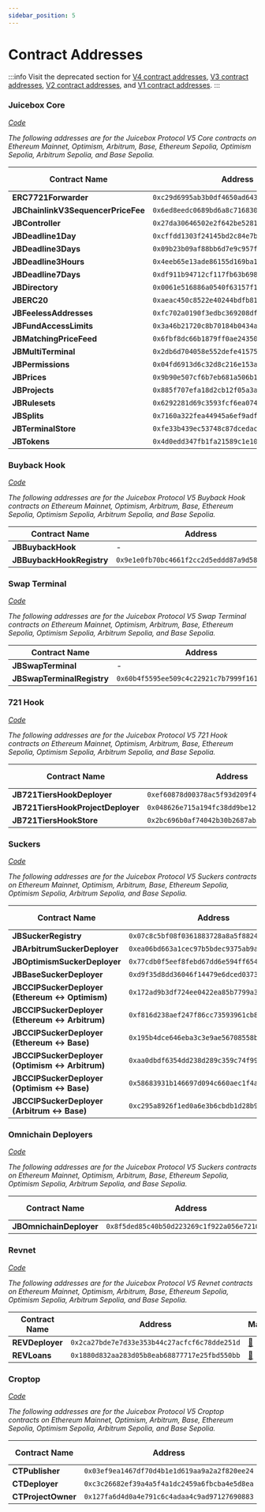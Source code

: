 ```yaml
---
sidebar_position: 5
---
```


# Contract Addresses

:::info
Visit the deprecated section for [V4 contract addresses](/docs/dev/v4/addresses.md), [V3 contract addresses](/docs/dev/v3/resources/addresses.md), [V2 contract addresses](/docs/dev/v2/addresses.md), and [V1 contract addresses](/docs/dev/v1/resources/contract-addresses.md).
:::

### Juicebox Core

_[Code](/docs/dev/v5/api/core/README.md)_

_The following addresses are for the Juicebox Protocol V5 Core contracts on Ethereum Mainnet, Optimism, Arbitrum, Base, Ethereum Sepolia, Optimism Sepolia, Arbitrum Sepolia, and Base Sepolia._

| Contract Name | Address | Mainnet | Optimism | Arbitrum | Base | Sepolia | Optimism Sepolia | Arbitrum Sepolia | Base Sepolia |
|--------------|---------|---------|----------|---------|------|---------|------------------|------------------|--------------|
| **ERC7721Forwarder** | `0xc29d6995ab3b0df4650ad643adeac55e7acbb566` | [🔗](https://etherscan.io/address/0xc29d6995ab3b0df4650ad643adeac55e7acbb566) | [🔗](https://optimistic.etherscan.io/address/0xc29d6995ab3b0df4650ad643adeac55e7acbb566) | [🔗](https://arbiscan.io/address/0xc29d6995ab3b0df4650ad643adeac55e7acbb566) | [🔗](https://basescan.org/address/0xc29d6995ab3b0df4650ad643adeac55e7acbb566) | [🔗](https://sepolia.etherscan.io/address/0xc29d6995ab3b0df4650ad643adeac55e7acbb566) | [🔗](https://sepolia.optimism.io/address/0xc29d6995ab3b0df4650ad643adeac55e7acbb566) | [🔗](https://sepolia.arbiscan.io/address/0xc29d6995ab3b0df4650ad643adeac55e7acbb566) | [🔗](https://sepolia.basescan.org/address/0xc29d6995ab3b0df4650ad643adeac55e7acbb566) |
| **JBChainlinkV3SequencerPriceFee** | `0x6ed8eedc0689bd6a8c7168301897a0113c28bba4` | [🔗](https://etherscan.io/address/0x6ed8eedc0689bd6a8c7168301897a0113c28bba4) | [🔗](https://optimistic.etherscan.io/address/0x6ed8eedc0689bd6a8c7168301897a0113c28bba4) | [🔗](https://arbiscan.io/address/0x6ed8eedc0689bd6a8c7168301897a0113c28bba4) | [🔗](https://basescan.org/address/0x6ed8eedc0689bd6a8c7168301897a0113c28bba4) | [🔗](https://sepolia.etherscan.io/address/0x6ed8eedc0689bd6a8c7168301897a0113c28bba4) | [🔗](https://sepolia.optimism.io/address/0x6ed8eedc0689bd6a8c7168301897a0113c28bba4) | [🔗](https://sepolia.arbiscan.io/address/0x6ed8eedc0689bd6a8c7168301897a0113c28bba4) | [🔗](https://sepolia.basescan.org/address/0x6ed8eedc0689bd6a8c7168301897a0113c28bba4) |
| **JBController** | `0x27da30646502e2f642be5281322ae8c394f7668a` | [🔗](https://etherscan.io/address/0x27da30646502e2f642be5281322ae8c394f7668a) | [🔗](https://optimistic.etherscan.io/address/0x27da30646502e2f642be5281322ae8c394f7668a) | [🔗](https://arbiscan.io/address/0x27da30646502e2f642be5281322ae8c394f7668a) | [🔗](https://basescan.org/address/0x27da30646502e2f642be5281322ae8c394f7668a) | [🔗](https://sepolia.etherscan.io/address/0x27da30646502e2f642be5281322ae8c394f7668a) | [🔗](https://sepolia.optimism.io/address/0x27da30646502e2f642be5281322ae8c394f7668a) | [🔗](https://sepolia.arbiscan.io/address/0x27da30646502e2f642be5281322ae8c394f7668a) | [🔗](https://sepolia.basescan.org/address/0x27da30646502e2f642be5281322ae8c394f7668a) |
| **JBDeadline1Day** | `0xcffdd1303f24145bd2c84e7bf15af1eb6ab924d7` | [🔗](https://etherscan.io/address/0xcffdd1303f24145bd2c84e7bf15af1eb6ab924d7) | [🔗](https://optimistic.etherscan.io/address/0xcffdd1303f24145bd2c84e7bf15af1eb6ab924d7) | [🔗](https://arbiscan.io/address/0xcffdd1303f24145bd2c84e7bf15af1eb6ab924d7) | [🔗](https://basescan.org/address/0xcffdd1303f24145bd2c84e7bf15af1eb6ab924d7) | [🔗](https://sepolia.etherscan.io/address/0xcffdd1303f24145bd2c84e7bf15af1eb6ab924d7) | [🔗](https://sepolia.optimism.io/address/0xcffdd1303f24145bd2c84e7bf15af1eb6ab924d7) | [🔗](https://sepolia.arbiscan.io/address/0xcffdd1303f24145bd2c84e7bf15af1eb6ab924d7) | [🔗](https://sepolia.basescan.org/address/0xcffdd1303f24145bd2c84e7bf15af1eb6ab924d7) |
**JBDeadline3Days** | `0x09b23b09af88bb6d7e9c957ff9f861f1c917111b` | [🔗](https://etherscan.io/address/0x09b23b09af88bb6d7e9c957ff9f861f1c917111b) | [🔗](https://optimistic.etherscan.io/address/0x09b23b09af88bb6d7e9c957ff9f861f1c917111b) | [🔗](https://arbiscan.io/address/0x09b23b09af88bb6d7e9c957ff9f861f1c917111b) | [🔗](https://basescan.org/address/0x09b23b09af88bb6d7e9c957ff9f861f1c917111b) | [🔗](https://sepolia.etherscan.io/address/0x09b23b09af88bb6d7e9c957ff9f861f1c917111b) | [🔗](https://sepolia.optimism.io/address/0x09b23b09af88bb6d7e9c957ff9f861f1c917111b) | [🔗](https://sepolia.arbiscan.io/address/0x09b23b09af88bb6d7e9c957ff9f861f1c917111b) | [🔗](https://sepolia.basescan.org/address/0x09b23b09af88bb6d7e9c957ff9f861f1c917111b) |
**JBDeadline3Hours** | `0x4eeb65e13ade86155d169ba1fabd06828171799a` | [🔗](https://etherscan.io/address/0x4eeb65e13ade86155d169ba1fabd06828171799a) | [🔗](https://optimistic.etherscan.io/address/0x4eeb65e13ade86155d169ba1fabd06828171799a) | [🔗](https://arbiscan.io/address/0x4eeb65e13ade86155d169ba1fabd06828171799a) | [🔗](https://basescan.org/address/0x4eeb65e13ade86155d169ba1fabd06828171799a) | [🔗](https://sepolia.etherscan.io/address/0x4eeb65e13ade86155d169ba1fabd06828171799a) | [🔗](https://sepolia.optimism.io/address/0x4eeb65e13ade86155d169ba1fabd06828171799a) | [🔗](https://sepolia.arbiscan.io/address/0x4eeb65e13ade86155d169ba1fabd06828171799a) | [🔗](https://sepolia.basescan.org/address/0x4eeb65e13ade86155d169ba1fabd06828171799a) |
**JBDeadline7Days** | `0xdf911b94712cf117fb63b69838b16e1710636031` | [🔗](https://etherscan.io/address/0xdf911b94712cf117fb63b69838b16e1710636031) | [🔗](https://optimistic.etherscan.io/address/0xdf911b94712cf117fb63b69838b16e1710636031) | [🔗](https://arbiscan.io/address/0xdf911b94712cf117fb63b69838b16e1710636031) | [🔗](https://basescan.org/address/0xdf911b94712cf117fb63b69838b16e1710636031) | [🔗](https://sepolia.etherscan.io/address/0xdf911b94712cf117fb63b69838b16e1710636031) | [🔗](https://sepolia.optimism.io/address/0xdf911b94712cf117fb63b69838b16e1710636031) | [🔗](https://sepolia.arbiscan.io/address/0xdf911b94712cf117fb63b69838b16e1710636031) | [🔗](https://sepolia.basescan.org/address/0xdf911b94712cf117fb63b69838b16e1710636031) |
**JBDirectory** | `0x0061e516886a0540f63157f112c0588ee0651dcf` | [🔗](https://etherscan.io/address/0x0061e516886a0540f63157f112c0588ee0651dcf) | [🔗](https://optimistic.etherscan.io/address/0x0061e516886a0540f63157f112c0588ee0651dcf) | [🔗](https://arbiscan.io/address/0x0061e516886a0540f63157f112c0588ee0651dcf) | [🔗](https://basescan.org/address/0x0061e516886a0540f63157f112c0588ee0651dcf) | [🔗](https://sepolia.etherscan.io/address/0x0061e516886a0540f63157f112c0588ee0651dcf) | [🔗](https://sepolia.optimism.io/address/0x0061e516886a0540f63157f112c0588ee0651dcf) | [🔗](https://sepolia.arbiscan.io/address/0x0061e516886a0540f63157f112c0588ee0651dcf) | [🔗](https://sepolia.basescan.org/address/0x0061e516886a0540f63157f112c0588ee0651dcf) |
**JBERC20** | `0xaeac450c8522e40244bdfb8120ee398207be5d31` | [🔗](https://etherscan.io/address/0xaeac450c8522e40244bdfb8120ee398207be5d31) | [🔗](https://optimistic.etherscan.io/address/0xaeac450c8522e40244bdfb8120ee398207be5d31) | [🔗](https://arbiscan.io/address/0xaeac450c8522e40244bdfb8120ee398207be5d31) | [🔗](https://basescan.org/address/0xaeac450c8522e40244bdfb8120ee398207be5d31) | [🔗](https://sepolia.etherscan.io/address/0xaeac450c8522e40244bdfb8120ee398207be5d31) | [🔗](https://sepolia.optimism.io/address/0xaeac450c8522e40244bdfb8120ee398207be5d31) | [🔗](https://sepolia.arbiscan.io/address/0xaeac450c8522e40244bdfb8120ee398207be5d31) | [🔗](https://sepolia.basescan.org/address/0xaeac450c8522e40244bdfb8120ee398207be5d31) |
**JBFeelessAddresses** | `0xfc702a0190f3edbc369208dfe77bf273add91d53` | [🔗](https://etherscan.io/address/0xfc702a0190f3edbc369208dfe77bf273add91d53) | [🔗](https://optimistic.etherscan.io/address/0xfc702a0190f3edbc369208dfe77bf273add91d53) | [🔗](https://arbiscan.io/address/0xfc702a0190f3edbc369208dfe77bf273add91d53) | [🔗](https://basescan.org/address/0xfc702a0190f3edbc369208dfe77bf273add91d53) | [🔗](https://sepolia.etherscan.io/address/0xfc702a0190f3edbc369208dfe77bf273add91d53) | [🔗](https://sepolia.optimism.io/address/0xfc702a0190f3edbc369208dfe77bf273add91d53) | [🔗](https://sepolia.arbiscan.io/address/0xfc702a0190f3edbc369208dfe77bf273add91d53) | [🔗](https://sepolia.basescan.org/address/0xfc702a0190f3edbc369208dfe77bf273add91d53) |
**JBFundAccessLimits** | `0x3a46b21720c8b70184b0434a2293b2fdcc497ce7` | [🔗](https://etherscan.io/address/0x3a46b21720c8b70184b0434a2293b2fdcc497ce7) | [🔗](https://optimistic.etherscan.io/address/0x3a46b21720c8b70184b0434a2293b2fdcc497ce7) | [🔗](https://arbiscan.io/address/0x3a46b21720c8b70184b0434a2293b2fdcc497ce7) | [🔗](https://basescan.org/address/0x3a46b21720c8b70184b0434a2293b2fdcc497ce7) | [🔗](https://sepolia.etherscan.io/address/0x3a46b21720c8b70184b0434a2293b2fdcc497ce7) | [🔗](https://sepolia.optimism.io/address/0x3a46b21720c8b70184b0434a2293b2fdcc497ce7) | [🔗](https://sepolia.arbiscan.io/address/0x3a46b21720c8b70184b0434a2293b2fdcc497ce7) | [🔗](https://sepolia.basescan.org/address/0x3a46b21720c8b70184b0434a2293b2fdcc497ce7) |
**JBMatchingPriceFeed** | `0x6fbf8dc66b1879ff0ae243500f8b1e6f6d9e138a` | [🔗](https://etherscan.io/address/0x6fbf8dc66b1879ff0ae243500f8b1e6f6d9e138a) | [🔗](https://optimistic.etherscan.io/address/0x6fbf8dc66b1879ff0ae243500f8b1e6f6d9e138a) | [🔗](https://arbiscan.io/address/0x6fbf8dc66b1879ff0ae243500f8b1e6f6d9e138a) | [🔗](https://basescan.org/address/0x6fbf8dc66b1879ff0ae243500f8b1e6f6d9e138a) | [🔗](https://sepolia.etherscan.io/address/0x6fbf8dc66b1879ff0ae243500f8b1e6f6d9e138a) | [🔗](https://sepolia.optimism.io/address/0x6fbf8dc66b1879ff0ae243500f8b1e6f6d9e138a) | [🔗](https://sepolia.arbiscan.io/address/0x6fbf8dc66b1879ff0ae243500f8b1e6f6d9e138a) | [🔗](https://sepolia.basescan.org/address/0x6fbf8dc66b1879ff0ae243500f8b1e6f6d9e138a) |
**JBMultiTerminal** | `0x2db6d704058e552defe415753465df8df0361846` | [🔗](https://etherscan.io/address/0x2db6d704058e552defe415753465df8df0361846) | [🔗](https://optimistic.etherscan.io/address/0x2db6d704058e552defe415753465df8df0361846) | [🔗](https://arbiscan.io/address/0x2db6d704058e552defe415753465df8df0361846) | [🔗](https://basescan.org/address/0x2db6d704058e552defe415753465df8df0361846) | [🔗](https://sepolia.etherscan.io/address/0x2db6d704058e552defe415753465df8df0361846) | [🔗](https://sepolia.optimism.io/address/0x2db6d704058e552defe415753465df8df0361846) | [🔗](https://sepolia.arbiscan.io/address/0x2db6d704058e552defe415753465df8df0361846) | [🔗](https://sepolia.basescan.org/address/0x2db6d704058e552defe415753465df8df0361846) |
**JBPermissions** | `0x04fd6913d6c32d8c216e153a43c04b1857a7793d` | [🔗](https://etherscan.io/address/0x04fd6913d6c32d8c216e153a43c04b1857a7793d) | [🔗](https://optimistic.etherscan.io/address/0x04fd6913d6c32d8c216e153a43c04b1857a7793d) | [🔗](https://arbiscan.io/address/0x04fd6913d6c32d8c216e153a43c04b1857a7793d) | [🔗](https://basescan.org/address/0x04fd6913d6c32d8c216e153a43c04b1857a7793d) | [🔗](https://sepolia.etherscan.io/address/0x04fd6913d6c32d8c216e153a43c04b1857a7793d) | [🔗](https://sepolia.optimism.io/address/0x04fd6913d6c32d8c216e153a43c04b1857a7793d) | [🔗](https://sepolia.arbiscan.io/address/0x04fd6913d6c32d8c216e153a43c04b1857a7793d) | [🔗](https://sepolia.basescan.org/address/0x04fd6913d6c32d8c216e153a43c04b1857a7793d) |
**JBPrices** | `0x9b90e507cf6b7eb681a506b111f6f50245e614c4` | [🔗](https://etherscan.io/address/0x9b90e507cf6b7eb681a506b111f6f50245e614c4) | [🔗](https://optimistic.etherscan.io/address/0x9b90e507cf6b7eb681a506b111f6f50245e614c4) | [🔗](https://arbiscan.io/address/0x9b90e507cf6b7eb681a506b111f6f50245e614c4) | [🔗](https://basescan.org/address/0x9b90e507cf6b7eb681a506b111f6f50245e614c4) | [🔗](https://sepolia.etherscan.io/address/0x9b90e507cf6b7eb681a506b111f6f50245e614c4) | [🔗](https://sepolia.optimism.io/address/0x9b90e507cf6b7eb681a506b111f6f50245e614c4) | [🔗](https://sepolia.arbiscan.io/address/0x9b90e507cf6b7eb681a506b111f6f50245e614c4) | [🔗](https://sepolia.basescan.org/address/0x9b90e507cf6b7eb681a506b111f6f50245e614c4) |
**JBProjects** | `0x885f707efa18d2cb12f05a3a8eba6b4b26c8c1d4` | [🔗](https://etherscan.io/address/0x885f707efa18d2cb12f05a3a8eba6b4b26c8c1d4) | [🔗](https://optimistic.etherscan.io/address/0x885f707efa18d2cb12f05a3a8eba6b4b26c8c1d4) | [🔗](https://arbiscan.io/address/0x885f707efa18d2cb12f05a3a8eba6b4b26c8c1d4) | [🔗](https://basescan.org/address/0x885f707efa18d2cb12f05a3a8eba6b4b26c8c1d4) | [🔗](https://sepolia.etherscan.io/address/0x885f707efa18d2cb12f05a3a8eba6b4b26c8c1d4) | [🔗](https://sepolia.optimism.io/address/0x885f707efa18d2cb12f05a3a8eba6b4b26c8c1d4) | [🔗](https://sepolia.arbiscan.io/address/0x885f707efa18d2cb12f05a3a8eba6b4b26c8c1d4) | [🔗](https://sepolia.basescan.org/address/0x885f707efa18d2cb12f05a3a8eba6b4b26c8c1d4) |
**JBRulesets** | `0x6292281d69c3593fcf6ea074e5797341476ab428` | [🔗](https://etherscan.io/address/0x6292281d69c3593fcf6ea074e5797341476ab428) | [🔗](https://optimistic.etherscan.io/address/0x6292281d69c3593fcf6ea074e5797341476ab428) | [🔗](https://arbiscan.io/address/0x6292281d69c3593fcf6ea074e5797341476ab428) | [🔗](https://basescan.org/address/0x6292281d69c3593fcf6ea074e5797341476ab428) | [🔗](https://sepolia.etherscan.io/address/0x6292281d69c3593fcf6ea074e5797341476ab428) | [🔗](https://sepolia.optimism.io/address/0x6292281d69c3593fcf6ea074e5797341476ab428) | [🔗](https://sepolia.arbiscan.io/address/0x6292281d69c3593fcf6ea074e5797341476ab428) | [🔗](https://sepolia.basescan.org/address/0x6292281d69c3593fcf6ea074e5797341476ab428) |
**JBSplits** | `0x7160a322fea44945a6ef9adfd65c322258df3c5e` | [🔗](https://etherscan.io/address/0x7160a322fea44945a6ef9adfd65c322258df3c5e) | [🔗](https://optimistic.etherscan.io/address/0x7160a322fea44945a6ef9adfd65c322258df3c5e) | [🔗](https://arbiscan.io/address/0x7160a322fea44945a6ef9adfd65c322258df3c5e) | [🔗](https://basescan.org/address/0x7160a322fea44945a6ef9adfd65c322258df3c5e) | [🔗](https://sepolia.etherscan.io/address/0x7160a322fea44945a6ef9adfd65c322258df3c5e) | [🔗](https://sepolia.optimism.io/address/0x7160a322fea44945a6ef9adfd65c322258df3c5e) | [🔗](https://sepolia.arbiscan.io/address/0x7160a322fea44945a6ef9adfd65c322258df3c5e) | [🔗](https://sepolia.basescan.org/address/0x7160a322fea44945a6ef9adfd65c322258df3c5e) |
**JBTerminalStore** | `0xfe33b439ec53748c87dcedacb83f05add5014744` | [🔗](https://etherscan.io/address/0xfe33b439ec53748c87dcedacb83f05add5014744) | [🔗](https://optimistic.etherscan.io/address/0xfe33b439ec53748c87dcedacb83f05add5014744) | [🔗](https://arbiscan.io/address/0xfe33b439ec53748c87dcedacb83f05add5014744) | [🔗](https://basescan.org/address/0xfe33b439ec53748c87dcedacb83f05add5014744) | [🔗](https://sepolia.etherscan.io/address/0xfe33b439ec53748c87dcedacb83f05add5014744) | [🔗](https://sepolia.optimism.io/address/0xfe33b439ec53748c87dcedacb83f05add5014744) | [🔗](https://sepolia.arbiscan.io/address/0xfe33b439ec53748c87dcedacb83f05add5014744) | [🔗](https://sepolia.basescan.org/address/0xfe33b439ec53748c87dcedacb83f05add5014744) |
**JBTokens** | `0x4d0edd347fb1fa21589c1e109b3474924be87636` | [🔗](https://etherscan.io/address/0x4d0edd347fb1fa21589c1e109b3474924be87636) | [🔗](https://optimistic.etherscan.io/address/0x4d0edd347fb1fa21589c1e109b3474924be87636) | [🔗](https://arbiscan.io/address/0x4d0edd347fb1fa21589c1e109b3474924be87636) | [🔗](https://basescan.org/address/0x4d0edd347fb1fa21589c1e109b3474924be87636) | [🔗](https://sepolia.etherscan.io/address/0x4d0edd347fb1fa21589c1e109b3474924be87636) | [🔗](https://sepolia.optimism.io/address/0x4d0edd347fb1fa21589c1e109b3474924be87636) | [🔗](https://sepolia.arbiscan.io/address/0x4d0edd347fb1fa21589c1e109b3474924be87636) | [🔗](https://sepolia.basescan.org/address/0x4d0edd347fb1fa21589c1e109b3474924be87636) |
 
### Buyback Hook

_[Code](/docs/dev/v5/api/buyback-hook/README.md)_

_The following addresses are for the Juicebox Protocol V5 Buyback Hook contracts on Ethereum Mainnet, Optimism, Arbitrum, Base, Ethereum Sepolia, Optimism Sepolia, Arbitrum Sepolia, and Base Sepolia._

| Contract Name | Address | Mainnet | Optimism | Arbitrum | Base | Sepolia | Optimism Sepolia | Arbitrum Sepolia | Base Sepolia |
|--------------|---------|---------|----------|---------|------|---------|------------------|------------------|--------------|
| **JBBuybackHook** | - | [`0xd342490ec41d5982c23951253a74a1c940fe0f9b`](https://etherscan.io/address/0xd342490ec41d5982c23951253a74a1c940fe0f9b) | [`0x318f8aa6a95cb83419985c0d797c762f5a7824f3`](https://optimistic.etherscan.io/address/0x318f8aa6a95cb83419985c0d797c762f5a7824f3) | [`0x4ac3e20edd1d398def0dfb44d3adb9fc244f0320`](https://arbiscan.io/address/0x4ac3e20edd1d398def0dfb44d3adb9fc244f0320) | [`0xb6133a222315f8e9d25e7c77bac5ddeb3451d088`](https://basescan.org/address/0xb6133a222315f8e9d25e7c77bac5ddeb3451d088) | [`0xf082e3218a690ea6386506bed338f6878d21815f`](https://sepolia.etherscan.io/address/0xf082e3218a690ea6386506bed338f6878d21815f) | [`0x79e5ca5ebe4f110965248afad88b8e539e1aa8fd`](https://sepolia.optimism.io/address/0x79e5ca5ebe4f110965248afad88b8e539e1aa8fd) | [`0xb35ab801c008a64d8f3eea0a8a6209b0d176f2df`](https://sepolia.arbiscan.io/address/0xb35ab801c008a64d8f3eea0a8a6209b0d176f2df) | [`0x79e5ca5ebe4f110965248afad88b8e539e1aa8fd`](https://sepolia.basescan.org/address/0x79e5ca5ebe4f110965248afad88b8e539e1aa8fd) |
**JBBuybackHookRegistry** | `0x9e1e0fb70bc4661f2cc2d5eddd87a9d582a12b1a` | [🔗](https://etherscan.io/address/0x9e1e0fb70bc4661f2cc2d5eddd87a9d582a12b1a) | [🔗](https://optimistic.etherscan.io/address/0x9e1e0fb70bc4661f2cc2d5eddd87a9d582a12b1a) | [🔗](https://arbiscan.io/address/0x9e1e0fb70bc4661f2cc2d5eddd87a9d582a12b1a) | [🔗](https://basescan.org/address/0x9e1e0fb70bc4661f2cc2d5eddd87a9d582a12b1a) | [🔗](https://sepolia.etherscan.io/address/0x9e1e0fb70bc4661f2cc2d5eddd87a9d582a12b1a) | [🔗](https://sepolia.optimism.io/address/0x9e1e0fb70bc4661f2cc2d5eddd87a9d582a12b1a) | [🔗](https://sepolia.arbiscan.io/address/0x9e1e0fb70bc4661f2cc2d5eddd87a9d582a12b1a) | [🔗](https://sepolia.basescan.org/address/0x9e1e0fb70bc4661f2cc2d5eddd87a9d582a12b1a) |

### Swap Terminal

_[Code](/docs/dev/v5/api/swap-terminal/README.md)_

_The following addresses are for the Juicebox Protocol V5 Swap Terminal contracts on Ethereum Mainnet, Optimism, Arbitrum, Base, Ethereum Sepolia, Optimism Sepolia, Arbitrum Sepolia, and Base Sepolia._

| Contract Name | Address | Mainnet | Optimism | Arbitrum | Base | Sepolia | Optimism Sepolia | Arbitrum Sepolia | Base Sepolia |
|--------------|---------|---------|----------|---------|------|---------|------------------|------------------|--------------|
| **JBSwapTerminal** | - | [`0x259385b97dfbd5576bd717dc7b25967ec8b145dd`](https://etherscan.io/address/0x259385b97dfbd5576bd717dc7b25967ec8b145dd) | [`0x73d04584bde126242c36c2c7b219cbdec7aad774`](https://optimistic.etherscan.io/address/0x73d04584bde126242c36c2c7b219cbdec7aad774) | [`0x483c9b12c5bd2da73133aae30642ce0008c752ad`](https://arbiscan.io/address/0x483c9b12c5bd2da73133aae30642ce0008c752ad) | [`0x4fd73d8b285e82471f08a4ef9861d6248b832edd`](https://basescan.org/address/0x4fd73d8b285e82471f08a4ef9861d6248b832edd) | [`0xca3f2cc5a35c0412e8147746602b76ba4ac29fc5`](https://sepolia.etherscan.io/address/0xca3f2cc5a35c0412e8147746602b76ba4ac29fc5) | [`0xc7369f75bd678e1a9a46b82e2512e84489d4d32d`](https://sepolia.optimism.io/address/0xc7369f75bd678e1a9a46b82e2512e84489d4d32d) | [`0x5f820a86d63eb1b98c562728719dc1e30967c41c`](https://sepolia.arbiscan.io/address/0x5f820a86d63eb1b98c562728719dc1e30967c41c) | [`0xc7369f75bd678e1a9a46b82e2512e84489d4d32d`](https://sepolia.basescan.org/address/0xc7369f75bd678e1a9a46b82e2512e84489d4d32d) |
**JBSwapTerminalRegistry** | `0x60b4f5595ee509c4c22921c7b7999f1616e6a4f6` | [🔗](https://etherscan.io/address/0x60b4f5595ee509c4c22921c7b7999f1616e6a4f6) | [🔗](https://optimistic.etherscan.io/address/0x60b4f5595ee509c4c22921c7b7999f1616e6a4f6) | [🔗](https://arbiscan.io/address/0x60b4f5595ee509c4c22921c7b7999f1616e6a4f6) | [🔗](https://basescan.org/address/0x60b4f5595ee509c4c22921c7b7999f1616e6a4f6) | [🔗](https://sepolia.etherscan.io/address/0x60b4f5595ee509c4c22921c7b7999f1616e6a4f6) | [🔗](https://sepolia.optimism.io/address/0x60b4f5595ee509c4c22921c7b7999f1616e6a4f6) | [🔗](https://sepolia.arbiscan.io/address/0x60b4f5595ee509c4c22921c7b7999f1616e6a4f6) | [🔗](https://sepolia.basescan.org/address/0x60b4f5595ee509c4c22921c7b7999f1616e6a4f6) |

### 721 Hook

_[Code](/docs/dev/v5/api/721-hook/README.md)_

_The following addresses are for the Juicebox Protocol V5 721 Hook contracts on Ethereum Mainnet, Optimism, Arbitrum, Base, Ethereum Sepolia, Optimism Sepolia, Arbitrum Sepolia, and Base Sepolia._

| Contract Name | Address | Mainnet | Optimism | Arbitrum | Base | Sepolia | Optimism Sepolia | Arbitrum Sepolia | Base Sepolia |
|--------------|---------|---------|----------|---------|------|---------|------------------|------------------|--------------|
| **JB721TiersHookDeployer** | `0xef60878d00378ac5f93d209f4616450ee8d41ca7` | [🔗](https://etherscan.io/address/0xef60878d00378ac5f93d209f4616450ee8d41ca7) | [🔗](https://optimistic.etherscan.io/address/0xef60878d00378ac5f93d209f4616450ee8d41ca7) | [🔗](https://arbiscan.io/address/0xef60878d00378ac5f93d209f4616450ee8d41ca7) | [🔗](https://basescan.org/address/0xef60878d00378ac5f93d209f4616450ee8d41ca7) | [🔗](https://sepolia.etherscan.io/address/0xef60878d00378ac5f93d209f4616450ee8d41ca7) | [🔗](https://sepolia.optimism.io/address/0xef60878d00378ac5f93d209f4616450ee8d41ca7) | [🔗](https://sepolia.arbiscan.io/address/0xef60878d00378ac5f93d209f4616450ee8d41ca7) | [🔗](https://sepolia.basescan.org/address/0xef60878d00378ac5f93d209f4616450ee8d41ca7) |
| **JB721TiersHookProjectDeployer** | `0x048626e715a194fc38dd9be12f516b54b10e725a` | [🔗](https://etherscan.io/address/0x048626e715a194fc38dd9be12f516b54b10e725a) | [🔗](https://optimistic.etherscan.io/address/0x048626e715a194fc38dd9be12f516b54b10e725a) | [🔗](https://arbiscan.io/address/0x048626e715a194fc38dd9be12f516b54b10e725a) | [🔗](https://basescan.org/address/0x048626e715a194fc38dd9be12f516b54b10e725a) | [🔗](https://sepolia.etherscan.io/address/0x048626e715a194fc38dd9be12f516b54b10e725a) | [🔗](https://sepolia.optimism.io/address/0x048626e715a194fc38dd9be12f516b54b10e725a) | [🔗](https://sepolia.arbiscan.io/address/0x048626e715a194fc38dd9be12f516b54b10e725a) | [🔗](https://sepolia.basescan.org/address/0x048626e715a194fc38dd9be12f516b54b10e725a) |
| **JB721TiersHookStore** | `0x2bc696b0af74042b30b2687ab5817cc824eba8ee` | [🔗](https://etherscan.io/address/0x2bc696b0af74042b30b2687ab5817cc824eba8ee) | [🔗](https://optimistic.etherscan.io/address/0x2bc696b0af74042b30b2687ab5817cc824eba8ee) | [🔗](https://arbiscan.io/address/0x2bc696b0af74042b30b2687ab5817cc824eba8ee) | [🔗](https://basescan.org/address/0x2bc696b0af74042b30b2687ab5817cc824eba8ee) | [🔗](https://sepolia.etherscan.io/address/0x2bc696b0af74042b30b2687ab5817cc824eba8ee) | [🔗](https://sepolia.optimism.io/address/0x2bc696b0af74042b30b2687ab5817cc824eba8ee) | [🔗](https://sepolia.arbiscan.io/address/0x2bc696b0af74042b30b2687ab5817cc824eba8ee) | [🔗](https://sepolia.basescan.org/address/0x2bc696b0af74042b30b2687ab5817cc824eba8ee) |

### Suckers

_[Code](/docs/dev/v5/api/suckers/README.md)_

_The following addresses are for the Juicebox Protocol V5 Suckers contracts on Ethereum Mainnet, Optimism, Arbitrum, Base, Ethereum Sepolia, Optimism Sepolia, Arbitrum Sepolia, and Base Sepolia._

| Contract Name | Address | Mainnet | Optimism | Arbitrum | Base | Sepolia | Optimism Sepolia | Arbitrum Sepolia | Base Sepolia |
|--------------|---------|---------|----------|---------|------|---------|------------------|------------------|--------------|
| **JBSuckerRegistry** | `0x07c8c5bf08f0361883728a8a5f8824ba5724ece3` | [🔗](https://etherscan.io/address/0x07c8c5bf08f0361883728a8a5f8824ba5724ece3) | [🔗](https://optimistic.etherscan.io/address/0x07c8c5bf08f0361883728a8a5f8824ba5724ece3) | [🔗](https://arbiscan.io/address/0x07c8c5bf08f0361883728a8a5f8824ba5724ece3) | [🔗](https://basescan.org/address/0x07c8c5bf08f0361883728a8a5f8824ba5724ece3) | [🔗](https://sepolia.etherscan.io/address/0x07c8c5bf08f0361883728a8a5f8824ba5724ece3) | [🔗](https://sepolia.optimism.io/address/0x07c8c5bf08f0361883728a8a5f8824ba5724ece3) | [🔗](https://sepolia.arbiscan.io/address/0x07c8c5bf08f0361883728a8a5f8824ba5724ece3) | [🔗](https://sepolia.basescan.org/address/0x07c8c5bf08f0361883728a8a5f8824ba5724ece3) |
| **JBArbitrumSuckerDeployer** | `0xea06bd663a1cec97b5bdec9375ab9a63695c9699` | [🔗](https://etherscan.io/address/0xea06bd663a1cec97b5bdec9375ab9a63695c9699) | - | [🔗](https://arbiscan.io/address/0xea06bd663a1cec97b5bdec9375ab9a63695c9699) | - | [🔗](https://sepolia.etherscan.io/address/0xea06bd663a1cec97b5bdec9375ab9a63695c9699) | - | [🔗](https://sepolia.arbiscan.io/address/0xea06bd663a1cec97b5bdec9375ab9a63695c9699) | - |
| **JBOptimismSuckerDeployer** | `0x77cdb0f5eef8febd67dd6e594ff654fb12cc3057` | [🔗](https://etherscan.io/address/0x77cdb0f5eef8febd67dd6e594ff654fb12cc3057) | [🔗](https://optimistic.etherscan.io/address/0x77cdb0f5eef8febd67dd6e594ff654fb12cc3057) | - | - | [🔗](https://sepolia.etherscan.io/address/0x77cdb0f5eef8febd67dd6e594ff654fb12cc3057) | [🔗](https://sepolia.optimism.io/address/0x77cdb0f5eef8febd67dd6e594ff654fb12cc3057) | - | - |
| **JBBaseSuckerDeployer** | `0xd9f35d8dd36046f14479e6dced03733724947efd` | [🔗](https://etherscan.io/address/0xd9f35d8dd36046f14479e6dced03733724947efd) | - | - | [🔗](https://basescan.org/address/0xd9f35d8dd36046f14479e6dced03733724947efd) | [🔗](https://sepolia.etherscan.io/address/0xd9f35d8dd36046f14479e6dced03733724947efd) | - | - | [🔗](https://sepolia.basescan.org/address/0xd9f35d8dd36046f14479e6dced03733724947efd) |
| **JBCCIPSuckerDeployer (Ethereum \<\-\> Optimism)** | `0x172ad9b3df724ee0422ea85b7799a3f7ca761816` | [🔗](https://etherscan.io/address/0x172ad9b3df724ee0422ea85b7799a3f7ca761816) | [🔗](https://optimistic.etherscan.io/address/0x172ad9b3df724ee0422ea85b7799a3f7ca761816) | - | - | [🔗](https://sepolia.etherscan.io/address/0x172ad9b3df724ee0422ea85b7799a3f7ca761816) | [🔗](https://sepolia.optimism.io/address/0x172ad9b3df724ee0422ea85b7799a3f7ca761816) | - | - |
| **JBCCIPSuckerDeployer (Ethereum \<\-\> Arbitrum)** | `0xf816d238aef247f86cc73593961cb8fb55ca4bcf` | [🔗](https://etherscan.io/address/0xf816d238aef247f86cc73593961cb8fb55ca4bcf) | - | [🔗](https://arbiscan.io/address/0xf816d238aef247f86cc73593961cb8fb55ca4bcf) | - | [🔗](https://sepolia.etherscan.io/address/0xf816d238aef247f86cc73593961cb8fb55ca4bcf) | - | [🔗](https://sepolia.arbiscan.io/address/0xf816d238aef247f86cc73593961cb8fb55ca4bcf) | - |
| **JBCCIPSuckerDeployer (Ethereum \<\-\> Base)** | `0x195b4dce646eba3c3e9ae56708558b1a96f88814` | [🔗](https://etherscan.io/address/0x195b4dce646eba3c3e9ae56708558b1a96f88814) | - | - | [🔗](https://basescan.org/address/0x195b4dce646eba3c3e9ae56708558b1a96f88814) | [🔗](https://sepolia.etherscan.io/address/0x195b4dce646eba3c3e9ae56708558b1a96f88814) | - | - | [🔗](https://sepolia.basescan.org/address/0x195b4dce646eba3c3e9ae56708558b1a96f88814) |
| **JBCCIPSuckerDeployer (Optimism \<\-\> Arbitrum)** | `0xaa0dbdf6354dd238d289c359c74f998ddec8bcd1` | - | [🔗](https://optimistic.etherscan.io/address/0xaa0dbdf6354dd238d289c359c74f998ddec8bcd1) | [🔗](https://arbiscan.io/address/0xaa0dbdf6354dd238d289c359c74f998ddec8bcd1) | - | - | [🔗](https://sepolia.optimism.io/address/0xaa0dbdf6354dd238d289c359c74f998ddec8bcd1) | [🔗](https://sepolia.arbiscan.io/address/0xaa0dbdf6354dd238d289c359c74f998ddec8bcd1) | - |
| **JBCCIPSuckerDeployer (Optimism \<\-\> Base)** | `0x58683931b146697d094c660aec1f4a8f564a3d7d` | - | [🔗](https://optimistic.etherscan.io/address/0x58683931b146697d094c660aec1f4a8f564a3d7d) | - | [🔗](https://basescan.org/address/0x58683931b146697d094c660aec1f4a8f564a3d7d)  | - | [🔗](https://sepolia.optimism.io/address/0x58683931b146697d094c660aec1f4a8f564a3d7d) | - | [🔗](https://sepolia.basescan.org/address/0x58683931b146697d094c660aec1f4a8f564a3d7d) |
| **JBCCIPSuckerDeployer (Arbitrum \<\-\> Base)** | `0xc295a8926f1ed0a6e3b6cbdb1d28b9d6b388c8a7` | - | - | [🔗](https://arbiscan.io/address/0xc295a8926f1ed0a6e3b6cbdb1d28b9d6b388c8a7) | [🔗](https://basescan.org/address/0xc295a8926f1ed0a6e3b6cbdb1d28b9d6b388c8a7) | - | - | [🔗](https://sepolia.arbiscan.io/address/0xc295a8926f1ed0a6e3b6cbdb1d28b9d6b388c8a7) | [🔗](https://sepolia.basescan.org/address/0xc295a8926f1ed0a6e3b6cbdb1d28b9d6b388c8a7) |


### Omnichain Deployers

_[Code](/docs/dev/v5/api/omnichain-deployers/README.md)_

_The following addresses are for the Juicebox Protocol V5 Suckers contracts on Ethereum Mainnet, Optimism, Arbitrum, Base, Ethereum Sepolia, Optimism Sepolia, Arbitrum Sepolia, and Base Sepolia._

| Contract Name | Address | Mainnet | Optimism | Arbitrum | Base | Sepolia | Optimism Sepolia | Arbitrum Sepolia | Base Sepolia |
|--------------|---------|---------|----------|---------|------|---------|------------------|------------------|--------------|
| **JBOmnichainDeployer** | `0x8f5ded85c40b50d223269c1f922a056e72101590` | [🔗](https://etherscan.io/address/0x8f5ded85c40b50d223269c1f922a056e72101590) | [🔗](https://optimistic.etherscan.io/address/0x8f5ded85c40b50d223269c1f922a056e72101590) | [🔗](https://arbiscan.io/address/0x8f5ded85c40b50d223269c1f922a056e72101590) | [🔗](https://basescan.org/address/0x8f5ded85c40b50d223269c1f922a056e72101590) | [🔗](https://sepolia.etherscan.io/address/0x8f5ded85c40b50d223269c1f922a056e72101590) | [🔗](https://sepolia.optimism.io/address/0x8f5ded85c40b50d223269c1f922a056e72101590) | [🔗](https://sepolia.arbiscan.io/address/0x8f5ded85c40b50d223269c1f922a056e72101590) | [🔗](https://sepolia.basescan.org/address/0x8f5ded85c40b50d223269c1f922a056e72101590) |


### Revnet 

_[Code](/docs/dev/v5/api/revnet/README.md)_

_The following addresses are for the Juicebox Protocol V5 Revnet contracts on Ethereum Mainnet, Optimism, Arbitrum, Base, Ethereum Sepolia, Optimism Sepolia, Arbitrum Sepolia, and Base Sepolia._

| Contract Name | Address | Mainnet | Optimism | Arbitrum | Base | Sepolia | Optimism Sepolia | Arbitrum Sepolia | Base Sepolia |
|--------------|---------|---------|----------|---------|------|---------|------------------|------------------|--------------|
| **REVDeployer** | `0x2ca27bde7e7d33e353b44c27acfcf6c78dde251d` | [🔗](https://etherscan.io/address/0x2ca27bde7e7d33e353b44c27acfcf6c78dde251d) | [🔗](https://optimistic.etherscan.io/address/0x2ca27bde7e7d33e353b44c27acfcf6c78dde251d) | [🔗](https://arbiscan.io/address/0x2ca27bde7e7d33e353b44c27acfcf6c78dde251d) | [🔗](https://basescan.org/address/0x2ca27bde7e7d33e353b44c27acfcf6c78dde251d) | [🔗](https://sepolia.etherscan.io/address/0x2ca27bde7e7d33e353b44c27acfcf6c78dde251d) | [🔗](https://sepolia.optimism.io/address/0x2ca27bde7e7d33e353b44c27acfcf6c78dde251d) | [🔗](https://sepolia.arbiscan.io/address/0x2ca27bde7e7d33e353b44c27acfcf6c78dde251d) | [🔗](https://sepolia.basescan.org/address/0x2ca27bde7e7d33e353b44c27acfcf6c78dde251d) |
| **REVLoans** | `0x1880d832aa283d05b8eab68877717e25fbd550bb` | [🔗](https://etherscan.io/address/0x1880d832aa283d05b8eab68877717e25fbd550bb) | [🔗](https://optimistic.etherscan.io/address/0x1880d832aa283d05b8eab68877717e25fbd550bb) | [🔗](https://arbiscan.io/address/0x1880d832aa283d05b8eab68877717e25fbd550bb) | [🔗](https://basescan.org/address/0x1880d832aa283d05b8eab68877717e25fbd550bb) | [🔗](https://sepolia.etherscan.io/address/0x1880d832aa283d05b8eab68877717e25fbd550bb) | [🔗](https://sepolia.optimism.io/address/0x1880d832aa283d05b8eab68877717e25fbd550bb) | [🔗](https://sepolia.arbiscan.io/address/0x1880d832aa283d05b8eab68877717e25fbd550bb) | [🔗](https://sepolia.basescan.org/address/0x1880d832aa283d05b8eab68877717e25fbd550bb) |

### Croptop 

_[Code](/docs/dev/v5/api/croptop/README.md)_

_The following addresses are for the Juicebox Protocol V5 Croptop contracts on Ethereum Mainnet, Optimism, Arbitrum, Base, Ethereum Sepolia, Optimism Sepolia, Arbitrum Sepolia, and Base Sepolia._

| Contract Name | Address | Mainnet | Optimism | Arbitrum | Base | Sepolia | Optimism Sepolia | Arbitrum Sepolia | Base Sepolia |
|--------------|---------|---------|----------|---------|------|---------|------------------|------------------|--------------|
| **CTPublisher** | `0x03ef9ea1467df70d4b1e1d619aa9a2a2f820ee24` | [🔗](https://etherscan.io/address/0x03ef9ea1467df70d4b1e1d619aa9a2a2f820ee24) | [🔗](https://optimistic.etherscan.io/address/0x03ef9ea1467df70d4b1e1d619aa9a2a2f820ee24) | [🔗](https://arbiscan.io/address/0x03ef9ea1467df70d4b1e1d619aa9a2a2f820ee24) | [🔗](https://basescan.org/address/0x03ef9ea1467df70d4b1e1d619aa9a2a2f820ee24) | [🔗](https://sepolia.etherscan.io/address/0x03ef9ea1467df70d4b1e1d619aa9a2a2f820ee24) | [🔗](https://sepolia.optimism.io/address/0x03ef9ea1467df70d4b1e1d619aa9a2a2f820ee24) | [🔗](https://sepolia.arbiscan.io/address/0x03ef9ea1467df70d4b1e1d619aa9a2a2f820ee24) | [🔗](https://sepolia.basescan.org/address/0x03ef9ea1467df70d4b1e1d619aa9a2a2f820ee24) |
| **CTDeployer** | `0xc3c26682ef39a4a5f4a1dc2459a6fbcba4e5d8ea` | [🔗](https://etherscan.io/address/0xc3c26682ef39a4a5f4a1dc2459a6fbcba4e5d8ea) | [🔗](https://optimistic.etherscan.io/address/0xc3c26682ef39a4a5f4a1dc2459a6fbcba4e5d8ea) | [🔗](https://arbiscan.io/address/0xc3c26682ef39a4a5f4a1dc2459a6fbcba4e5d8ea) | [🔗](https://basescan.org/address/0xc3c26682ef39a4a5f4a1dc2459a6fbcba4e5d8ea) | [🔗](https://sepolia.etherscan.io/address/0xc3c26682ef39a4a5f4a1dc2459a6fbcba4e5d8ea) | [🔗](https://sepolia.optimism.io/address/0xc3c26682ef39a4a5f4a1dc2459a6fbcba4e5d8ea) | [🔗](https://sepolia.arbiscan.io/address/0xc3c26682ef39a4a5f4a1dc2459a6fbcba4e5d8ea) | [🔗](https://sepolia.basescan.org/address/0xc3c26682ef39a4a5f4a1dc2459a6fbcba4e5d8ea) |
| **CTProjectOwner** | `0x127fa6d4d0a4e791c6c4adaa4c9ad97127690883` | [🔗](https://etherscan.io/address/0x127fa6d4d0a4e791c6c4adaa4c9ad97127690883) | [🔗](https://optimistic.etherscan.io/address/0x127fa6d4d0a4e791c6c4adaa4c9ad97127690883) | [🔗](https://arbiscan.io/address/0x127fa6d4d0a4e791c6c4adaa4c9ad97127690883) | [🔗](https://basescan.org/address/0x127fa6d4d0a4e791c6c4adaa4c9ad97127690883) | [🔗](https://sepolia.etherscan.io/address/0x127fa6d4d0a4e791c6c4adaa4c9ad97127690883) | [🔗](https://sepolia.optimism.io/address/0x127fa6d4d0a4e791c6c4adaa4c9ad97127690883) | [🔗](https://sepolia.arbiscan.io/address/0x127fa6d4d0a4e791c6c4adaa4c9ad97127690883) | [🔗](https://sepolia.basescan.org/address/0x127fa6d4d0a4e791c6c4adaa4c9ad97127690883) |